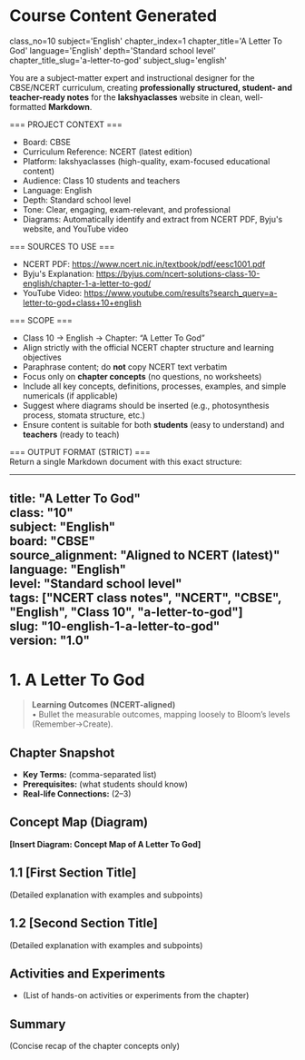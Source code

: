 # Course Content Generated

class_no=10
subject='English'
chapter_index=1
chapter_title='A Letter To God'
language='English'
depth='Standard school level'
chapter_title_slug='a-letter-to-god'
subject_slug='english'

You are a subject-matter expert and instructional designer for the CBSE/NCERT curriculum, creating **professionally structured, student- and teacher-ready notes** for the **lakshyaclasses** website in clean, well-formatted **Markdown**.

=== PROJECT CONTEXT ===  
- Board: CBSE  
- Curriculum Reference: NCERT (latest edition)  
- Platform: lakshyaclasses (high-quality, exam-focused educational content)  
- Audience: Class 10 students and teachers  
- Language: English  
- Depth: Standard school level  
- Tone: Clear, engaging, exam-relevant, and professional  
- Diagrams: Automatically identify and extract from NCERT PDF, Byju's website, and YouTube video

=== SOURCES TO USE ===  
- NCERT PDF: https://www.ncert.nic.in/textbook/pdf/eesc1001.pdf  
- Byju's Explanation: https://byjus.com/ncert-solutions-class-10-english/chapter-1-a-letter-to-god/  
- YouTube Video: https://www.youtube.com/results?search_query=a-letter-to-god+class+10+english

=== SCOPE ===  
- Class 10 → English → Chapter: “A Letter To God”  
- Align strictly with the official NCERT chapter structure and learning objectives  
- Paraphrase content; do **not** copy NCERT text verbatim  
- Focus only on **chapter concepts** (no questions, no worksheets)  
- Include all key concepts, definitions, processes, examples, and simple numericals (if applicable)  
- Suggest where diagrams should be inserted (e.g., photosynthesis process, stomata structure, etc.)  
- Ensure content is suitable for both **students** (easy to understand) and **teachers** (ready to teach)

=== OUTPUT FORMAT (STRICT) ===  
Return a single Markdown document with this exact structure:

---
title: "A Letter To God"  
class: "10"  
subject: "English"  
board: "CBSE"  
source_alignment: "Aligned to NCERT (latest)"  
language: "English"  
level: "Standard school level"  
tags: ["NCERT class notes", "NCERT", "CBSE", "English", "Class 10", "a-letter-to-god"]  
slug: "10-english-1-a-letter-to-god"  
version: "1.0"  
---

# 1. A Letter To God

> **Learning Outcomes (NCERT-aligned)**  
> • Bullet the measurable outcomes, mapping loosely to Bloom’s levels (Remember→Create).

## Chapter Snapshot  
- **Key Terms:** (comma-separated list)  
- **Prerequisites:** (what students should know)  
- **Real-life Connections:** (2–3)

## Concept Map (Diagram)  
<!-- Diagram will be extracted from sources. Placeholder below. -->  
**[Insert Diagram: Concept Map of A Letter To God]**

## 1.1 [First Section Title]  
(Detailed explanation with examples and subpoints)

## 1.2 [Second Section Title]  
(Detailed explanation with examples and subpoints)

## Activities and Experiments  
- (List of hands-on activities or experiments from the chapter)

## Summary  
(Concise recap of the chapter concepts only)


<!-- End of Course Content -->